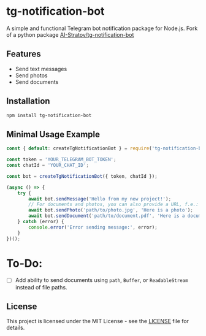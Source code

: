 # tg-notification-bot

A simple and functional Telegram bot notification package for Node.js. Fork of a python package [AI-Stratov/tg-notification-bot](https://github.com/AI-Stratov/tg_notification_bot)

## Features

- Send text messages
- Send photos
- Send documents

## Installation

```bash
npm install tg-notification-bot
```

## Minimal Usage Example

```javascript
const { default: createTgNotificationBot } = require('tg-notification-bot');

const token = 'YOUR_TELEGRAM_BOT_TOKEN';
const chatId = 'YOUR_CHAT_ID';

const bot = createTgNotificationBot({ token, chatId });

(async () => {
    try {
        await bot.sendMessage('Hello from my new project!');
        // For documents and photos, you can also provide a URL, f.e.: https://http.cat/images/202.jpg
        await bot.sendPhoto('path/to/photo.jpg', 'Here is a photo');
        await bot.sendDocument('path/to/document.pdf', 'Here is a document');
    } catch (error) {
        console.error('Error sending message:', error);
    }
})();
```

# To-Do:
- [ ] Add ability to send documents using `path`, `Buffer`, or `ReadableStream` instead of file paths.

## License
This project is licensed under the MIT License - see the [LICENSE](LICENSE) file for details.
